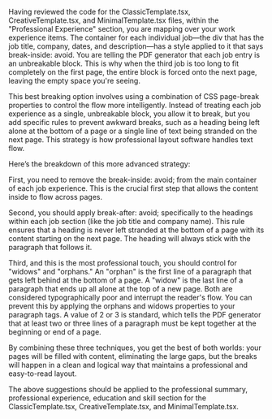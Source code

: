 Having reviewed the code for the ClassicTemplate.tsx, CreativeTemplate.tsx, and MinimalTemplate.tsx files, within the "Professional Experience" section, you are mapping over your work experience items. The container for each individual job—the div that has the job title, company, dates, and description—has a style applied to it that says break-inside: avoid. You are telling the PDF generator that each job entry is an unbreakable block. This is why when the third job is too long to fit completely on the first page, the entire block is forced onto the next page, leaving the empty space you're seeing.

This best breaking option involves using a combination of CSS page-break properties to control the flow more intelligently. Instead of treating each job experience as a single, unbreakable block, you allow it to break, but you add specific rules to prevent awkward breaks, such as a heading being left alone at the bottom of a page or a single line of text being stranded on the next page. This strategy is how professional layout software handles text flow.

Here’s the breakdown of this more advanced strategy:

First, you need to remove the break-inside: avoid; from the main container of each job experience. This is the crucial first step that allows the content inside to flow across pages.

Second, you should apply break-after: avoid; specifically to the headings within each job section (like the job title and company name). This rule ensures that a heading is never left stranded at the bottom of a page with its content starting on the next page. The heading will always stick with the paragraph that follows it.

Third, and this is the most professional touch, you should control for "widows" and "orphans." An "orphan" is the first line of a paragraph that gets left behind at the bottom of a page. A "widow" is the last line of a paragraph that ends up all alone at the top of a new page. Both are considered typographically poor and interrupt the reader's flow. You can prevent this by applying the orphans and widows properties to your paragraph tags. A value of 2 or 3 is standard, which tells the PDF generator that at least two or three lines of a paragraph must be kept together at the beginning or end of a page.

By combining these three techniques, you get the best of both worlds: your pages will be filled with content, eliminating the large gaps, but the breaks will happen in a clean and logical way that maintains a professional and easy-to-read layout.

The above suggestions should be applied to the professional summary, professional experience, education and skill section for the ClassicTemplate.tsx, CreativeTemplate.tsx, and MinimalTemplate.tsx.